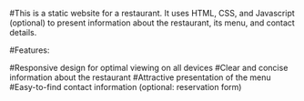 #This is a static website for a restaurant. It uses HTML, CSS, and Javascript (optional) to present information about the restaurant, its menu, and contact details.

#Features:

#Responsive design for optimal viewing on all devices
#Clear and concise information about the restaurant
#Attractive presentation of the menu
#Easy-to-find contact information (optional: reservation form)